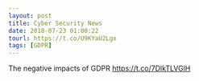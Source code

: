 ```yaml
---
layout: post
title: Cyber Security News
date: 2018-07-23 01:00:22
tourl: https://t.co/U9KYaU2Lgx
tags: [GDPR]
---
```

The negative impacts of GDPR https://t.co/7DlkTLVGlH